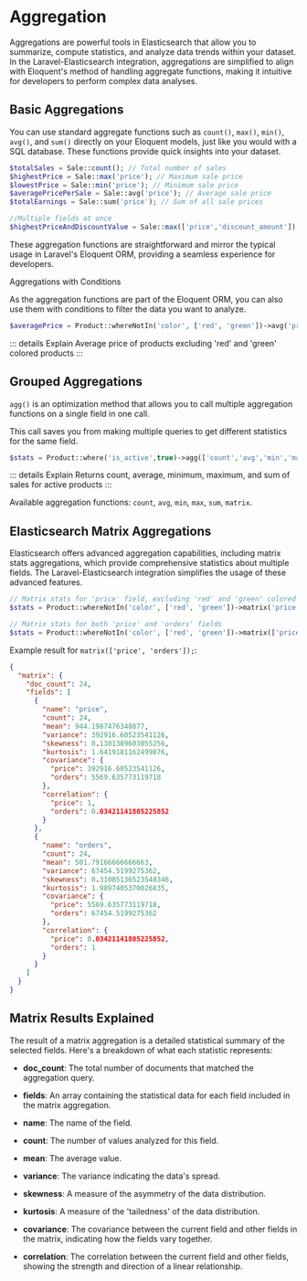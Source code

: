 # Aggregation
Aggregations are powerful tools in Elasticsearch that allow you to summarize, compute statistics, and analyze data trends within your dataset. In the Laravel-Elasticsearch integration, aggregations are simplified to align with Eloquent's method of handling aggregate functions, making it intuitive for developers to perform complex data analyses.

## Basic Aggregations
You can use standard aggregate functions such as `count()`, `max()`, `min()`, `avg()`, and `sum()` directly on your Eloquent models, just like you would with a SQL database. These functions provide quick insights into your dataset.
```php
$totalSales = Sale::count(); // Total number of sales
$highestPrice = Sale::max('price'); // Maximum sale price
$lowestPrice = Sale::min('price'); // Minimum sale price
$averagePricePerSale = Sale::avg('price'); // Average sale price
$totalEarnings = Sale::sum('price'); // Sum of all sale prices

//Multiple fields at once
$highestPriceAndDiscountValue = Sale::max(['price','discount_amount']);
```
These aggregation functions are straightforward and mirror the typical usage in Laravel's Eloquent ORM, providing a seamless experience for developers.

Aggregations with Conditions

As the aggregation functions are part of the Eloquent ORM, you can also use them with conditions to filter the data you want to analyze.
```php
$averagePrice = Product::whereNotIn('color', ['red', 'green'])->avg('price');
```
::: details Explain
Average price of products excluding 'red' and 'green' colored products
:::

## Grouped Aggregations
`agg()` is an optimization method that allows you to call multiple aggregation functions on a single field in one call.

This call saves you from making multiple queries to get different statistics for the same field.
```php
$stats = Product::where('is_active',true)->agg(['count','avg','min','max','sum'],'sales');
```
::: details Explain
Returns count, average, minimum, maximum, and sum of sales for active products
:::

Available aggregation functions: `count`, `avg`, `min`, `max`, `sum`, `matrix`.

## Elasticsearch Matrix Aggregations
Elasticsearch offers advanced aggregation capabilities, including matrix stats aggregations, which provide comprehensive statistics about multiple fields. The Laravel-Elasticsearch integration simplifies the usage of these advanced features.
```php
// Matrix stats for 'price' field, excluding 'red' and 'green' colored products
$stats = Product::whereNotIn('color', ['red', 'green'])->matrix('price');

// Matrix stats for both 'price' and 'orders' fields
$stats = Product::whereNotIn('color', ['red', 'green'])->matrix(['price', 'orders']);
```
Example result for `matrix(['price', 'orders']);`:
```json
{
  "matrix": {
    "doc_count": 24,
    "fields": [
      {
        "name": "price",
        "count": 24,
        "mean": 944.1987476348877,
        "variance": 392916.60523541126,
        "skewness": 0.1301389603055256,
        "kurtosis": 1.6419181162499876,
        "covariance": {
          "price": 392916.60523541126,
          "orders": 5569.635773119718
        },
        "correlation": {
          "price": 1,
          "orders": 0.03421141805225852
        }
      },
      {
        "name": "orders",
        "count": 24,
        "mean": 501.79166666666663,
        "variance": 67454.5199275362,
        "skewness": 0.31085136523548346,
        "kurtosis": 1.9897405370026835,
        "covariance": {
          "price": 5569.635773119718,
          "orders": 67454.5199275362
        },
        "correlation": {
          "price": 0.03421141805225852,
          "orders": 1
        }
      }
    ]
  }
}
```
## Matrix Results Explained
The result of a matrix aggregation is a detailed statistical summary of the selected fields. Here's a breakdown of what each statistic represents:
* **doc_count**: The total number of documents that matched the aggregation query.

* **fields**: An array containing the statistical data for each field included in the matrix aggregation.
 * **name**: The name of the field.
 * **count**: The number of values analyzed for this field.
 * **mean**: The average value.
 * **variance**: The variance indicating the data's spread.
 * **skewness**: A measure of the asymmetry of the data distribution.
 * **kurtosis**: A measure of the 'tailedness' of the data distribution.
 * **covariance**: The covariance between the current field and other fields in the matrix, indicating how the fields vary together.
 * **correlation**: The correlation between the current field and other fields, showing the strength and direction of a linear relationship.

